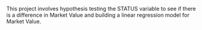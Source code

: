 This project involves hypothesis testing the STATUS variable to see if there is a difference in Market Value and building a linear regression model for Market Value.
